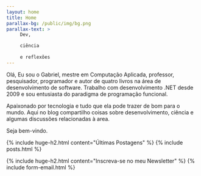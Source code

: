 ```yaml
---
layout: home
title: Home
parallax-bg: /public/img/bg.png
parallax-text: >
     Dev,

     ciência
     
     e reflexões 
---
```


Olá, Eu sou o Gabriel, mestre em Computação Aplicada, professor, pesquisador, programador e autor de quatro livros na área de desenvolvimento de software. Trabalho com desenvolvimento .NET desde 2009 e sou entusiasta do paradigma de programação funcional. 

Apaixonado por tecnologia e tudo que ela pode trazer de bom para o mundo. Aqui no blog compartilho coisas sobre desenvolvimento, ciência e algumas discussões relacionadas à area.

Seja bem-vindo.


{% include huge-h2.html content="Últimas Postagens" %} 
{% include posts.html %} 

{% include huge-h2.html content="Inscreva-se no meu Newsletter" %} 
{% include form-email.html %} 